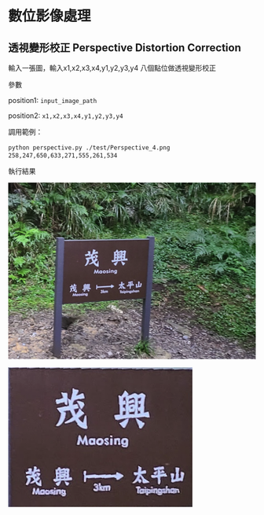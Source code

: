 # 數位影像處理

## 透視變形校正 Perspective Distortion Correction

輸入一張圖，輸入x1,x2,x3,x4,y1,y2,y3,y4 八個點位做透視變形校正

參數

position1: `input_image_path`
 
position2: `x1,x2,x3,x4,y1,y2,y3,y4`


調用範例：
```
python perspective.py ./test/Perspective_4.png 258,247,650,633,271,555,261,534
```

執行結果

![src](./test/Perspective_4.png)

![src](./output/Perspective_process_screenshot_03.01.2021.png)